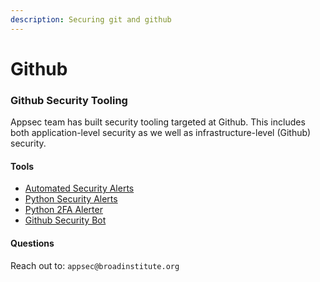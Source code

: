 ```yaml
---
description: Securing git and github
---
```


# Github

### Github Security Tooling

Appsec team has built security tooling targeted at Github. This includes both application-level security as we well as infrastructure-level \(Github\) security. 

#### Tools

* [Automated Security Alerts](https://github.com/broadinstitute/appsec-tools-for-github/blob/master/automated-security-alerts-api)
* [Python Security Alerts](https://github.com/broadinstitute/appsec-tools-for-github/blob/master/github-security-bot)
* [Python 2FA Alerter](https://github.com/broadinstitute/appsec-tools-for-github/blob/master/python-2fa-alerter)
* [Github Security Bot](https://github.com/broadinstitute/appsec-tools-for-github/blob/master/python-security-alerts)

#### Questions

Reach out to: `appsec@broadinstitute.org`



